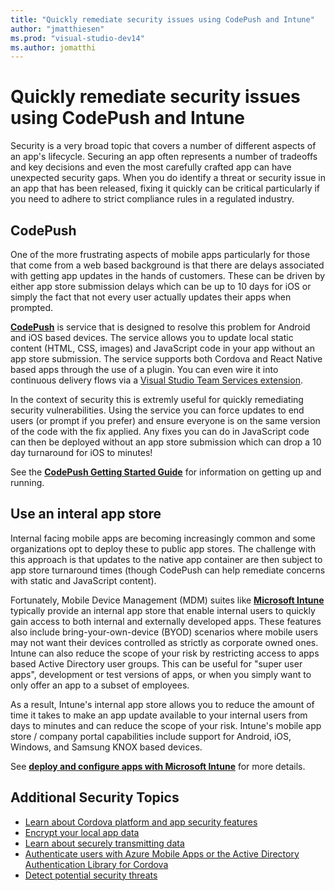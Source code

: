```yaml
--- 
title: "Quickly remediate security issues using CodePush and Intune"
author: "jmatthiesen"
ms.prod: "visual-studio-dev14"
ms.author: jomatthi
--- 
```


# Quickly remediate security issues using CodePush and Intune
Security is a very broad topic that covers a number of different aspects of an app's lifecycle. Securing an app often represents a number of tradeoffs and key decisions and even the most carefully crafted app can have unexpected security gaps. When you do identify a threat or security issue in an app that has been released, fixing it quickly can be critical particularly if you need to adhere to strict compliance rules in a regulated industry. 
 
## CodePush
One of the more frustrating aspects of mobile apps particularly for those that come from a web based background is that there are delays associated with getting app updates in the hands of customers. These can be driven by either app store submission delays which can be up to 10 days for iOS or simply the fact that not every user actually updates their apps when prompted.

**[CodePush](http://microsoft.github.io/code-push/)** is service that is designed to resolve this problem for Android and iOS based devices. The service allows you to update local static content (HTML, CSS, images) and JavaScript code in your app without an app store submission. The service supports both Cordova and React Native based apps through the use of a plugin.  You can even wire it into continuous delivery flows via a [Visual Studio Team Services extension](https://marketplace.visualstudio.com/items?itemName=ms-vsclient.code-push).

In the context of security this is extremly useful for quickly remediating security vulnerabilities. Using the service you can force updates to end users (or prompt if you prefer) and ensure everyone is on the same version of the code with the fix applied. Any fixes you can do in JavaScript code can then be deployed without an app store submission which can drop a 10 day turnaround for iOS to minutes!

See the **[CodePush Getting Started Guide](http://microsoft.github.io/code-push/docs/getting-started.html)** for information on getting up and running.

## Use an interal app store
Internal facing mobile apps are becoming increasingly common and some organizations opt to deploy these to public app stores. The challenge with this approach is that updates to the native app container are then subject to app store turnaround times (though CodePush can help remediate concerns with static and JavaScript content).

Fortunately, Mobile Device Management (MDM) suites like **[Microsoft Intune](https://www.microsoft.com/en-us/server-cloud/products/microsoft-intune/)** typically provide an internal app store that enable internal users to quickly gain access to both internal and externally developed apps. These features also include bring-your-own-device (BYOD) scenarios where mobile users may not want their devices controlled as strictly as corporate owned ones. Intune can also reduce the scope of your risk by restricting access to apps based Active Directory user groups. This can be useful for "super user apps", development or test versions of apps, or when you simply want to only offer an app to a subset of employees.

As a result, Intune's internal app store allows you to reduce the amount of time it takes to make an app update available to your internal users from days to minutes and can reduce the scope of your risk. Intune's mobile app store / company portal capabilities include support for Android, iOS, Windows, and Samsung KNOX based devices.  

See **[deploy and configure apps with Microsoft Intune](https://technet.microsoft.com/library/dn646965.aspx)** for more details.

## Additional Security Topics
- [Learn about Cordova platform and app security features](best-practices.md)
- [Encrypt your local app data](data-encryption.md)
- [Learn about securely transmitting data](transmit-data-securely.md)
- [Authenticate users with Azure Mobile Apps or the Active Directory Authentication Library for Cordova](authentication.md)
- [Detect potential security threats](detect-security-threats.md)
